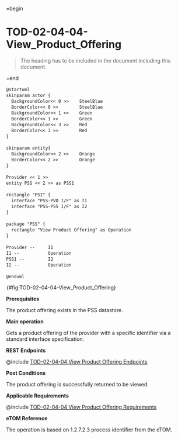 =begin

# TOD-02-04-04-View_Product_Offering

> The heading has to be included in the document including this document.

=end

```plantuml
@startuml
skinparam actor {
  BackgroundColor<< 0 >> 	SteelBlue
  BorderColor<< 0 >> 		SteelBlue
  BackgroundColor<< 1 >> 	Green
  BorderColor<< 1 >> 		Green
  BackgroundColor<< 3 >> 	Red
  BorderColor<< 3 >> 		Red
}

skinparam entity{
  BackgroundColor<< 2 >> 	Orange
  BorderColor<< 2 >> 		Orange
}

Provider << 1 >>
entity PSS << 2 >> as PSS1

rectangle "PSI" {
  interface "PSS-PVD I/F" as I1
  interface "PSS-PSS I/F" as I2
}

package "PSS" {
  rectangle "View Product Offering" as Operation
}

Provider --	    I1
I1 --           Operation
PSS1 --         I2
I2 --           Operation

@enduml

```

![TOD-02-04-04: View Product Offering](../../common/pixel.png){#fig:TOD-02-04-04-View_Product_Offering}

**Prerequisites**

The product offering exists in the PSS datastore.

**Main operation**

Gets a product offering of the provider with a specific identifier via a standard interface specification.

**REST Endpoints**

@include [TOD-02-04-04 View Product Offering Endpoints](endpoints/TOD-02-04-04-View_Product_Offering-endpoints.md)

**Post Conditions**

The product offering is successfully returned to be viewed.

**Applicable Requirements**

@include [TOD-02-04-04 View Product Offering Requirements](requirements/TOD-02-04-04-View_Product_Offering-requirements.md)

**eTOM Reference**

The operation is based on 1.2.7.2.3 process identifier from the eTOM.
